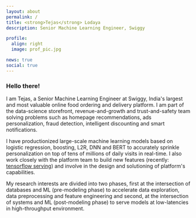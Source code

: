 ```yaml
---
layout: about
permalink: /
title: <strong>Tejas</strong> Lodaya
description: Senior Machine Learning Engineer, Swiggy

profile:
  align: right
  image: prof_pic.jpg

news: true
social: true
---
```

### Hello there!

I am Tejas, a Senior Machine Learning Engineer at Swiggy, India's largest and most valuable online food ordering and delivery platform. I am part of the data-science storefront, revenue-and-growth and trust-and-safety team solving problems such as homepage recommendations, ads personalization, fraud detection, intelligent discounting and smart notifications. 

I have productionized large-scale machine learning models based on logistic regression, boosting, L2R, DNN and BERT to accurately sprinkle personalization on top of tens of millions of daily visits in real-time. I also work closely with the platform team to build new features (recently: [tensorflow serving](https://bytes.swiggy.com/deploying-deep-learning-models-at-scale-at-swiggy-tensorflow-serving-on-dsp-ad5da40f7a6c)) and involve in the design and solutioning of platform's capabilities. 

My research interests are divided into two phases, first at the intersection of databases and ML (pre-modeling phase) to accelerate data exploration, data preprocessing and feature engineering and second, at the intersection of systems and ML (post-modeling phase) to serve models at low-latencies in high-throughput environment.
